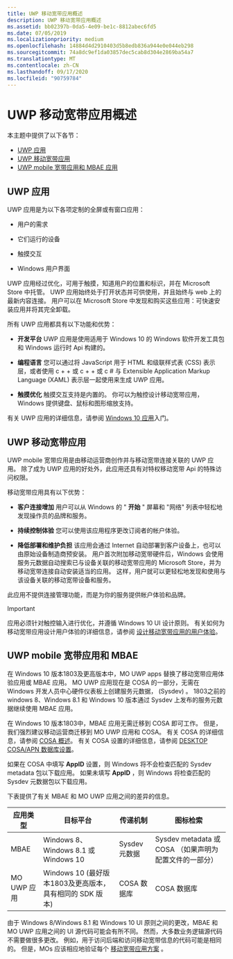 ```yaml
---
title: UWP 移动宽带应用概述
description: UWP 移动宽带应用概述
ms.assetid: bb02397b-0da5-4e09-be1c-8812abec6fd5
ms.date: 07/05/2019
ms.localizationpriority: medium
ms.openlocfilehash: 14884d4d2910403d5b8edb836a944e0e044eb298
ms.sourcegitcommit: 74a8dc9ef1da03857dec5cab8d304e2869ba54a7
ms.translationtype: MT
ms.contentlocale: zh-CN
ms.lasthandoff: 09/17/2020
ms.locfileid: "90759784"
---
```

# <a name="uwp-mobile-broadband-apps-overview"></a>UWP 移动宽带应用概述

本主题中提供了以下各节：

- [UWP 应用](#uwp-apps)
- [UWP 移动宽带应用](#uwp-mobile-broadband-apps)
- [UWP mobile 宽带应用和 MBAE 应用](#uwp-mobile-broadband-apps-and-mbae)

## <a name="uwp-apps"></a>UWP 应用

UWP 应用是为以下各项定制的全屏或有窗口应用：

-   用户的需求

-   它们运行的设备

-   触摸交互

-   Windows 用户界面

UWP 应用经过优化，可用于触摸，知道用户的位置和标识，并在 Microsoft Store 中托管。 UWP 应用始终处于打开状态并可供使用，并且始终与 web 上的最新内容连接。 用户可以在 Microsoft Store 中发现和购买这些应用：可快速安装应用并将其完全卸载。

所有 UWP 应用都具有以下功能和优势：

-   **开发平台** UWP 应用是使用适用于 Windows 10 的 Windows 软件开发工具包和 Windows 运行时 Api 构建的。

-   **编程语言** 您可以通过将 JavaScript 用于 HTML 和级联样式表 (CSS) 表示层，或者使用 c + + 或 c + + 或 c # 与 Extensible Application Markup Language (XAML) 表示层一起使用来生成 UWP 应用。

-   **触摸优化** 触摸交互支持是内置的。 你可以为触控设计移动宽带应用，Windows 提供键盘、鼠标和图形缩放支持。

有关 UWP 应用的详细信息，请参阅 [Windows 10 应用](/windows/uwp/get-started/)入门。

## <a name="uwp-mobile-broadband-apps"></a>UWP 移动宽带应用


UWP mobile 宽带应用是由移动运营商创作并与移动宽带连接关联的 UWP 应用。 除了成为 UWP 应用的好处外，此应用还具有对特权移动宽带 Api 的特殊访问权限。

移动宽带应用具有以下优势：

-   **客户连接增加** 用户可以从 Windows 的 " **开始** " 屏幕和 "网络" 列表中轻松地发现操作员的品牌和服务。

-   **持续控制体验** 您可以使用该应用程序更改订阅者的帐户体验。

-   **降低部署和维护负担** 该应用会通过 Internet 自动部署到客户设备上，也可以由原始设备制造商预安装。 用户首次附加移动宽带硬件后，Windows 会使用服务元数据自动搜索已与设备关联的移动宽带应用的 Microsoft Store，并为移动宽带连接自动安装适当的应用。 这样，用户就可以更轻松地发现和使用与该设备关联的移动宽带设备和服务。

此应用不提供连接管理功能，而是为你的服务提供帐户体验和品牌。

> [!IMPORTANT]
> 应用必须针对触控输入进行优化，并遵循 Windows 10 UI 设计原则。 有关如何为移动宽带应用设计用户体验的详细信息，请参阅 [设计移动宽带应用的用户体验](designing-the-user-experience-of-a-mobile-broadband-app.md)。

## <a name="uwp-mobile-broadband-apps-and-mbae"></a>UWP mobile 宽带应用和 MBAE

在 Windows 10 版本1803及更高版本中，MO UWP apps 替换了移动宽带应用体验应用或 MBAE 应用。 MO UWP 应用现在是 COSA 的一部分，无需在 Windows 开发人员中心硬件仪表板上创建服务元数据， (Sysdev) 。 1803之前的 windows 8、Windows 8.1 和 Windows 10 版本通过 Sysdev 上发布的服务元数据继续使用 MBAE 应用。 

在 Windows 10 版本1803中，MBAE 应用无需迁移到 COSA 即可工作。 但是，我们强烈建议移动运营商迁移到 MO UWP 应用和 COSA。 有关 COSA 的详细信息，请参阅 [COSA 概述](cosa-overview.md)。 有关 COSA 设置的详细信息，请参阅 [DESKTOP COSA/APN 数据库设置](desktop-cosa-apn-database-settings.md)。

如果在 COSA 中填写 **AppID** 设置，则 Windows 将不会检查匹配的 Sysdev metadata 包以下载应用。 如果未填写 **AppID** ，则 Windows 将检查匹配的 Sysdev 元数据包以下载应用。

下表提供了有关 MBAE 和 MO UWP 应用之间的差异的信息。

|  应用类型 | 目标平台 | 传递机制 | 图标检索 |
| --- | --- | --- | --- |
| MBAE | Windows 8、Windows 8.1 或 Windows 10 | Sysdev 元数据 | Sysdev metadata 或 COSA （如果声明为配置文件的一部分） | 
| MO UWP 应用 | Windows 10 (最好版本1803及更高版本，具有相同的 SDK 版本)  | COSA 数据库 | COSA 数据库 |

由于 Windows 8/Windows 8.1 和 Windows 10 UI 原则之间的更改，MBAE 和 MO UWP 应用之间的 UI 源代码可能会有所不同。 然而，大多数业务逻辑源代码不需要做很多更改。 例如，用于访问后端和访问移动宽带信息的代码可能是相同的。 但是，MOs 应该相应地验证每个 [移动宽带应用方案](./account-management.md) 。